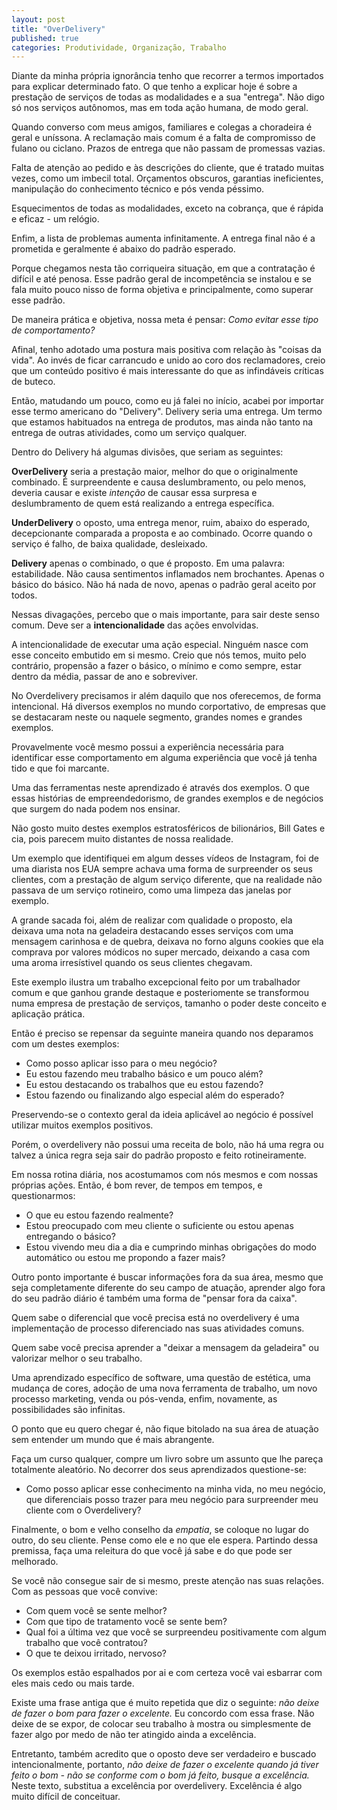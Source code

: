 ```yaml
---
layout: post
title: "OverDelivery"
published: true
categories: Produtividade, Organização, Trabalho 
---
```


Diante da minha própria ignorância tenho que recorrer a termos importados para explicar determinado fato. O que tenho a explicar hoje é sobre a prestação de serviços de todas as modalidades e a sua "entrega". Não digo só nos serviços autônomos, mas em toda ação humana, de modo geral.

Quando converso com meus amigos, familiares e colegas a choradeira é geral e uníssona. A reclamação mais comum é a falta de compromisso de fulano ou ciclano. Prazos de entrega que não passam de promessas vazias.

Falta de atenção ao pedido e às descrições do cliente, que é tratado muitas vezes, como um imbecil total. Orçamentos obscuros, garantias ineficientes, manipulação do conhecimento técnico e pós venda péssimo. 

Esquecimentos de todas as modalidades, exceto na cobrança, que é rápida e eficaz - um relógio.

Enfim, a lista de problemas aumenta infinitamente. A entrega final não é a prometida e geralmente é abaixo do padrão esperado. 

Porque chegamos nesta tão corriqueira situação, em que a contratação é difícil e até penosa. Esse padrão geral de incompetência se instalou e se fala muito pouco nisso de forma objetiva e principalmente, como superar esse padrão.

De maneira prática e objetiva, nossa meta é pensar: _Como evitar esse tipo de comportamento?_ 

Afinal, tenho adotado uma postura mais positiva com relação às "coisas da vida". Ao invés de ficar carrancudo e unido ao coro dos reclamadores, creio que um conteúdo positivo é mais interessante do que as infindáveis críticas de buteco.

Então, matudando um pouco, como eu já falei no início, acabei por importar esse termo americano do "Delivery". Delivery seria uma entrega. Um termo que estamos habituados na entrega de produtos, mas ainda não tanto na entrega de outras atividades, como um serviço qualquer.

Dentro do Delivery há algumas divisões, que seriam as seguintes:

**OverDelivery** seria a prestação maior, melhor do que o originalmente combinado. É surpreendente e causa deslumbramento, ou pelo menos, deveria causar e existe _intenção_ de causar essa surpresa e deslumbramento de quem está realizando a entrega específica.

**UnderDelivery** o oposto, uma entrega menor, ruim, abaixo do esperado, decepcionante comparada a proposta e ao combinado. Ocorre quando o serviço é falho, de baixa qualidade, desleixado.

**Delivery** apenas o combinado, o que é proposto. Em uma palavra: estabilidade. Não causa sentimentos inflamados nem brochantes. Apenas o básico do básico. Não há nada de novo, apenas o padrão geral aceito por todos.

Nessas divagações, percebo que o mais importante, para sair deste senso comum. Deve ser a **intencionalidade** das ações envolvidas.

A intencionalidade de executar uma ação especial. Ninguém nasce com esse conceito embutido em si mesmo. Creio que nós temos, muito pelo contrário, propensão a fazer o básico, o mínimo e como sempre, estar dentro da média, passar de ano e sobreviver.

No Overdelivery precisamos ir além daquilo que nos oferecemos, de forma intencional. Há diversos exemplos no mundo corportativo, de empresas que se destacaram neste ou naquele segmento, grandes nomes e grandes exemplos. 

Provavelmente você mesmo possui a experiência necessária para identificar esse comportamento em alguma experiência que você já tenha tido e que foi marcante.

Uma das ferramentas neste aprendizado é através dos exemplos. O que essas histórias de empreendedorismo, de grandes exemplos e de negócios que surgem do nada podem nos ensinar. 

Não gosto muito destes exemplos estratosféricos de bilionários, Bill Gates e cia, pois parecem muito distantes de nossa realidade. 

Um exemplo que identifiquei em algum desses vídeos de Instagram, foi de uma diarista nos EUA sempre achava uma forma de surpreender os seus clientes, com a prestação de algum serviço diferente, que na realidade não passava de um serviço rotineiro, como uma limpeza das janelas por exemplo. 

A grande sacada foi, além de realizar com qualidade o proposto, ela deixava uma nota na geladeira destacando esses serviços com uma mensagem carinhosa e de quebra, deixava no forno alguns cookies que ela comprava por valores módicos no super mercado, deixando a casa com uma aroma irresístivel quando os seus clientes chegavam.

Este exemplo ilustra um trabalho excepcional feito por um trabalhador comum e que ganhou grande destaque e posteriomente se transformou numa empresa de prestação de serviços, tamanho o poder deste conceito e aplicação prática. 

Então é preciso se repensar da seguinte maneira quando nos deparamos com um destes exemplos: 

- Como posso aplicar isso para o meu negócio?
- Eu estou fazendo meu trabalho básico e um pouco além?
- Eu estou destacando os trabalhos que eu estou fazendo? 
- Estou fazendo ou finalizando algo especial além do esperado? 

Preservendo-se o contexto geral da ideia aplicável ao negócio é possível utilizar muitos exemplos positivos. 

Porém, o overdelivery não possui uma receita de bolo, não há uma regra ou talvez a única regra seja sair do padrão proposto e feito rotineiramente.

Em nossa rotina diária, nos acostumamos com nós mesmos e com nossas próprias ações. Então, é bom rever, de tempos em tempos, e questionarmos: 

- O que eu estou fazendo realmente?
- Estou preocupado com meu cliente o suficiente ou estou apenas entregando o básico? 
- Estou vivendo meu dia a dia e cumprindo minhas obrigações do modo automático ou estou me propondo a fazer mais? 

Outro ponto importante é buscar informações fora da sua área, mesmo que seja completamente diferente do seu campo de atuação, aprender algo fora do seu padrão diário é também uma forma de "pensar fora da caixa". 

Quem sabe o diferencial que você precisa está no overdelivery é uma implementação de processo diferenciado nas suas atividades comuns.

Quem sabe você precisa aprender a "deixar a mensagem da geladeira" ou valorizar melhor o seu trabalho.

Uma aprendizado específico de software, uma questão de estética, uma mudança de cores, adoção de uma nova ferramenta de trabalho, um novo processo marketing, venda ou pós-venda, enfim, novamente, as possibilidades são infinitas. 

O ponto que eu quero chegar é, não fique bitolado na sua área de atuação sem entender um mundo que é mais abrangente.

Faça um curso qualquer, compre um livro sobre um assunto que lhe pareça totalmente aleatório. No decorrer dos seus aprendizados questione-se: 

- Como posso aplicar esse conhecimento na minha vida, no meu negócio, que diferenciais posso trazer para meu negócio para surpreender meu cliente com o Overdelivery?

Finalmente, o bom e velho conselho da *empatia*, se coloque no lugar do outro, do seu cliente. Pense como ele e no que ele espera. Partindo dessa premissa, faça uma releitura do que você já sabe e do que pode ser melhorado. 

Se você não consegue sair de si mesmo, preste atenção nas suas relações. Com as pessoas que você convive:

- Com quem você se sente melhor?
- Com que tipo de tratamento você se sente bem?
- Qual foi a última vez que você se surpreendeu positivamente com algum trabalho que você contratou? 
- O que te deixou irritado, nervoso? 

Os exemplos estão espalhados por ai e com certeza você vai esbarrar com eles mais cedo ou mais tarde. 

Existe uma frase antiga que é muito repetida que diz o seguinte: _não deixe de fazer o bom para fazer o excelente._ Eu concordo com essa frase. Não deixe de se expor, de colocar seu trabalho à mostra ou simplesmente de fazer algo por medo de não ter atingido ainda a excelência. 

Entretanto, também acredito que o oposto deve ser verdadeiro e buscado intencionalmente, portanto, _não deixe de fazer o excelente quando já tiver feito o bom - não se conforme com o bom já feito, busque a excelência._ Neste texto, substitua a excelência por overdelivery. Excelência é algo muito difícil de conceituar.